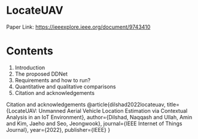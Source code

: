# LocateUAV
Paper Link: https://ieeexplore.ieee.org/document/9743410

# Contents
1. Introduction
2. The proposed DDNet
3. Requirements and how to run?
4. Quantitative and qualitative comparisons
5. Citation and acknowledgements




Citation and acknowledgements
@article{dilshad2022locateuav,
  title={LocateUAV: Unmanned Aerial Vehicle Location Estimation via Contextual Analysis in an IoT Environment},
  author={Dilshad, Naqqash and Ullah, Amin and Kim, Jaeho and Seo, Jeongwook},
  journal={IEEE Internet of Things Journal},
  year={2022},
  publisher={IEEE}
}

